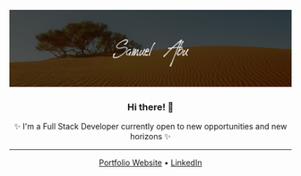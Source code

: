 ![profile header image](https://github.com/abu-git/abu-git/blob/main/readme_image.jpg)

<!-- ### Hi there 👋 -->

<!--
**abu-git/abu-git** is a ✨ _special_ ✨ repository because its `README.md` (this file) appears on your GitHub profile.

Here are some ideas to get you started:

- 🔭 I’m currently working on ...
- 🌱 I’m currently learning ...
- 👯 I’m looking to collaborate on ...
- 🤔 I’m looking for help with ...
- 💬 Ask me about ...
- 📫 How to reach me: ...
- 😄 Pronouns: ...
- ⚡ Fun fact: ...
-->

<h3 align="center">Hi there! 👋</h3>
<p align="center">✨ I'm a Full Stack Developer currently open to new opportunities and new horizons ✨</p>

---
<p align="center">
    <a href="http://samcv.herokuapp.com/">Portfolio Website</a> •
    <a href="https://www.linkedin.com/in/abu-samuel/">LinkedIn</a>
</p>


